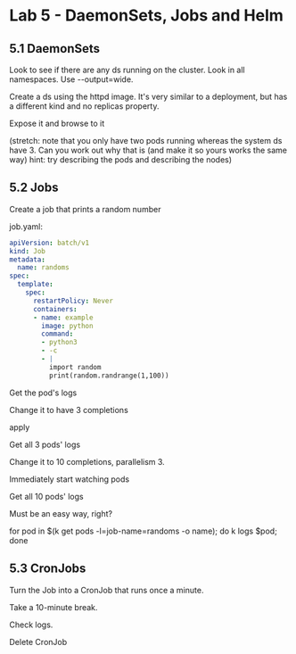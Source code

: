 # Lab 5 - DaemonSets, Jobs and Helm

## 5.1 DaemonSets

Look to see if there are any ds running on the cluster. Look in all namespaces. Use --output=wide.

Create a ds using the httpd image. It's very similar to a deployment, but has a different kind and no replicas property.

Expose it and browse to it

(stretch: note that you only have two pods running whereas the system ds have 3. Can you work out why that is (and make it so yours works the same way) hint: try describing the pods and describing the nodes)

## 5.2 Jobs

Create a job that prints a random number

job.yaml:
```yaml
apiVersion: batch/v1
kind: Job
metadata:
  name: randoms
spec:
  template:
    spec:
      restartPolicy: Never
      containers:
      - name: example
        image: python
        command:
        - python3
        - -c
        - |
          import random
          print(random.randrange(1,100))
```

Get the pod's logs

Change it to have 3 completions

apply

Get all 3 pods' logs

Change it to 10 completions, parallelism 3.

Immediately start watching pods

Get all 10 pods' logs

Must be an easy way, right?

for pod in $(k get pods -l=job-name=randoms -o name); do k logs $pod; done

## 5.3 CronJobs

Turn the Job into a CronJob that runs once a minute.

Take a 10-minute break.

Check logs.

Delete CronJob